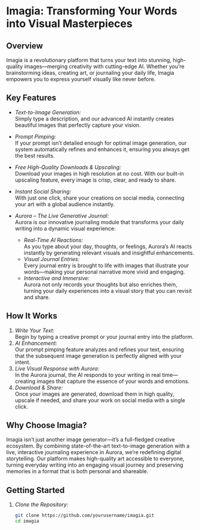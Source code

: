 # Imagia: Transforming Your Words into Visual Masterpieces

## Overview
Imagia is a revolutionary platform that turns your text into stunning, high-quality images—merging creativity with cutting-edge AI. Whether you’re brainstorming ideas, creating art, or journaling your daily life, Imagia empowers you to express yourself visually like never before.

## Key Features
- *Text-to-Image Generation:*  
  Simply type a description, and our advanced AI instantly creates beautiful images that perfectly capture your vision.

- *Prompt Pimping:*  
  If your prompt isn’t detailed enough for optimal image generation, our system automatically refines and enhances it, ensuring you always get the best results.

- *Free High-Quality Downloads & Upscaling:*  
  Download your images in high resolution at no cost. With our built-in upscaling feature, every image is crisp, clear, and ready to share.

- *Instant Social Sharing:*  
  With just one click, share your creations on social media, connecting your art with a global audience instantly.

- *Aurora – The Live Generative Journal:*  
  Aurora is our innovative journaling module that transforms your daily writing into a dynamic visual experience:
  - *Real-Time AI Reactions:*  
    As you type about your day, thoughts, or feelings, Aurora’s AI reacts instantly by generating relevant visuals and insightful enhancements.
  - *Visual Journal Entries:*  
    Every journal entry is brought to life with images that illustrate your words—making your personal narrative more vivid and engaging.
  - *Interactive and Immersive:*  
    Aurora not only records your thoughts but also enriches them, turning your daily experiences into a visual story that you can revisit and share.

## How It Works
1. *Write Your Text:*  
   Begin by typing a creative prompt or your journal entry into the platform.
2. *AI Enhancement:*  
   Our prompt pimping feature analyzes and refines your text, ensuring that the subsequent image generation is perfectly aligned with your intent.
3. *Live Visual Response with Aurora:*  
   In the Aurora journal, the AI responds to your writing in real time—creating images that capture the essence of your words and emotions.
4. *Download & Share:*  
   Once your images are generated, download them in high quality, upscale if needed, and share your work on social media with a single click.

## Why Choose Imagia?
Imagia isn’t just another image generator—it’s a full-fledged creative ecosystem. By combining state-of-the-art text-to-image generation with a live, interactive journaling experience in Aurora, we’re redefining digital storytelling. Our platform makes high-quality art accessible to everyone, turning everyday writing into an engaging visual journey and preserving memories in a format that is both personal and shareable.

## Getting Started
1. *Clone the Repository:*
   ```bash
   git clone https://github.com/yourusername/imagia.git
   cd imagia